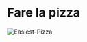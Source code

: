 # Fare la pizza
![Easiest-Pizza](https://user-images.githubusercontent.com/51807226/208324045-4541a8e2-14cc-4b11-ae41-faa86eab7c5e.jpg)

